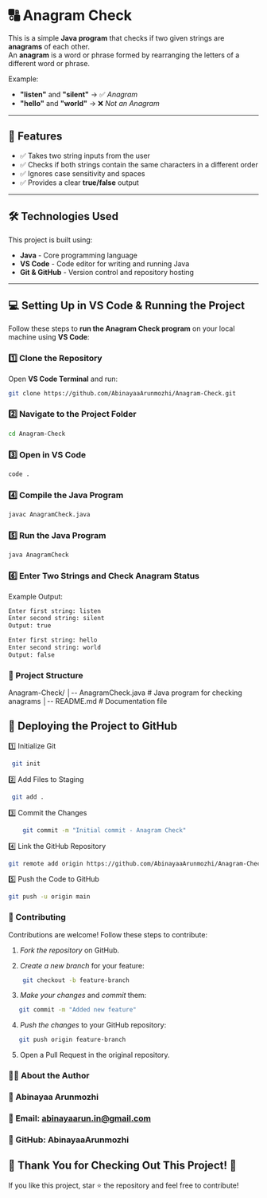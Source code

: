 # 🔠 Anagram Check  

This is a simple **Java program** that checks if two given strings are **anagrams** of each other.  
An **anagram** is a word or phrase formed by rearranging the letters of a different word or phrase.  

Example:  
- **"listen"** and **"silent"** → ✅ *Anagram*  
- **"hello"** and **"world"** → ❌ *Not an Anagram*  

---

## 🚀 Features  
- ✅ Takes two string inputs from the user  
- ✅ Checks if both strings contain the same characters in a different order  
- ✅ Ignores case sensitivity and spaces  
- ✅ Provides a clear **true/false** output  

---

## 🛠️ Technologies Used  
This project is built using:  
- **Java** - Core programming language  
- **VS Code** - Code editor for writing and running Java  
- **Git & GitHub** - Version control and repository hosting  

---

## 💻 Setting Up in VS Code & Running the Project  

Follow these steps to **run the Anagram Check program** on your local machine using **VS Code**:  

### 1️⃣ Clone the Repository  
Open **VS Code Terminal** and run:  
```sh
git clone https://github.com/AbinayaaArunmozhi/Anagram-Check.git
```

### 2️⃣ Navigate to the Project Folder
```sh
cd Anagram-Check
```

### 3️⃣ Open in VS Code
```sh
code .
```

### 4️⃣ Compile the Java Program
```sh
javac AnagramCheck.java
```

### 5️⃣ Run the Java Program
```sh
java AnagramCheck
```

### 6️⃣ Enter Two Strings and Check Anagram Status
Example Output:
```sh
Enter first string: listen  
Enter second string: silent  
Output: true  
```
```sh
Enter first string: hello  
Enter second string: world  
Output: false  
```
 
### 📂 Project Structure
Anagram-Check/
│-- AnagramCheck.java   # Java program for checking anagrams
│-- README.md           # Documentation file

## 🚀 Deploying the Project to GitHub

1️⃣ Initialize Git
  ```sh
   git init
```
2️⃣ Add Files to Staging
   ```sh
    git add .
```
3️⃣ Commit the Changes
```sh
    git commit -m "Initial commit - Anagram Check"
```
4️⃣ Link the GitHub Repository
```sh
git remote add origin https://github.com/AbinayaaArunmozhi/Anagram-Check.git
 ```

 5️⃣ Push the Code to GitHub
```sh
git push -u origin main

```
### 🤝 Contributing
Contributions are welcome! Follow these steps to contribute:

1. *Fork the repository* on GitHub.

2. *Create a new branch* for your feature:
```sh
    git checkout -b feature-branch
```
3. *Make your changes* and *commit* them:
```sh
   git commit -m "Added new feature"
```
4. *Push the changes* to your GitHub repository:
```sh
   git push origin feature-branch
```   
5. Open a Pull Request in the original repository.

### 🧑‍💻 About the Author
### 👤 Abinayaa Arunmozhi
### 📧 Email: abinayaarun.in@gmail.com
### 🔗 GitHub: AbinayaaArunmozhi

## 🎉 Thank You for Checking Out This Project! 🚀
If you like this project, star ⭐ the repository and feel free to contribute!
